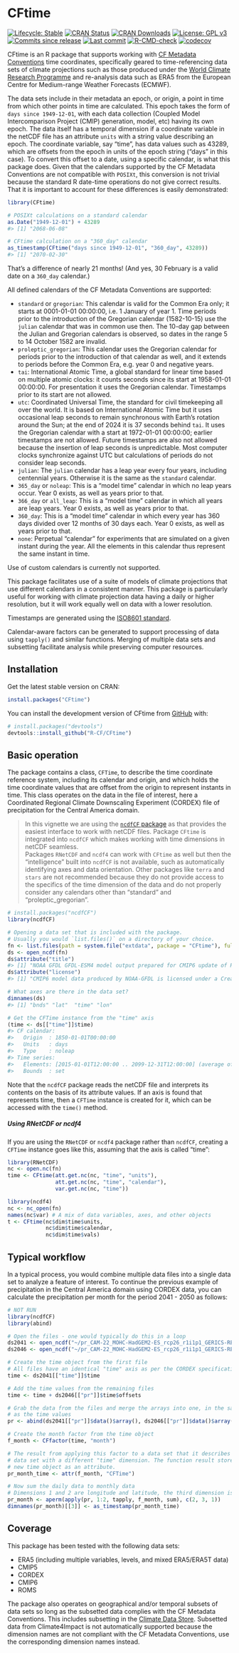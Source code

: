
<!-- README.md is generated from README.Rmd. Please edit that file -->

# CFtime

<!-- badges: start -->

[![Lifecycle:
Stable](https://img.shields.io/badge/Lifecycle-Stable-green.svg)](https://lifecycle.r-lib.org/articles/stages.html)
[![CRAN
Status](https://www.r-pkg.org/badges/version/CFtime)](https://cran.r-project.org/package=CFtime)
[![CRAN
Downloads](https://cranlogs.r-pkg.org/badges/grand-total/CFtime)](https://cran.r-project.org/package=CFtime)
[![License: GPL
v3](https://img.shields.io/badge/License-MIT-blue.svg)](https://mit-license.org)
[![Commits since
release](https://img.shields.io/github/commits-since/R-CF/CFtime/latest.svg?color=green)](https://GitHub.com/R-CF/CFtime/commit/main/)
[![Last
commit](https://img.shields.io/github/last-commit/R-CF/CFtime)](https://github.com/R-CF/CFtime/commits/main)
[![R-CMD-check](https://github.com/R-CF/CFtime/actions/workflows/R-CMD-check.yaml/badge.svg)](https://github.com/R-CF/CFtime/actions/workflows/R-CMD-check.yaml)
[![codecov](https://codecov.io/gh/R-CF/CFtime/branch/main/graph/badge.svg)](https://app.codecov.io/gh/R-CF/CFtime)

<!-- badges: end -->

CFtime is an R package that supports working with [CF Metadata
Conventions](http://cfconventions.org) time coordinates, specifically
geared to time-referencing data sets of climate projections such as
those produced under the [World Climate Research
Programme](https://www.wcrp-climate.org) and re-analysis data such as
ERA5 from the European Centre for Medium-range Weather Forecasts
(ECMWF).

The data sets include in their metadata an epoch, or origin, a point in
time from which other points in time are calculated. This epoch takes
the form of `days since 1949-12-01`, with each data collection (Coupled
Model Intercomparison Project (CMIP) generation, model, etc) having its
own epoch. The data itself has a temporal dimension if a coordinate
variable in the netCDF file has an attribute `units` with a string value
describing an epoch. The coordinate variable, say “time”, has data
values such as 43289, which are offsets from the epoch in units of the
epoch string (“days” in this case). To convert this offset to a date,
using a specific calendar, is what this package does. Given that the
calendars supported by the CF Metadata Conventions are not compatible
with `POSIXt`, this conversion is not trivial because the standard R
date-time operations do not give correct results. That it is important
to account for these differences is easily demonstrated:

``` r
library(CFtime)

# POSIXt calculations on a standard calendar
as.Date("1949-12-01") + 43289
#> [1] "2068-06-08"

# CFtime calculation on a "360_day" calendar
as_timestamp(CFtime("days since 1949-12-01", "360_day", 43289))
#> [1] "2070-02-30"
```

That’s a difference of nearly 21 months! (And yes, 30 February is a
valid date on a `360_day` calendar.)

All defined calendars of the CF Metadata Conventions are supported:

- `standard` or `gregorian`: This calendar is valid for the Common Era
  only; it starts at 0001-01-01 00:00:00, i.e. 1 January of year 1. Time
  periods prior to the introduction of the Gregorian calendar
  (1582-10-15) use the `julian` calendar that was in common use then.
  The 10-day gap between the Julian and Gregorian calendars is observed,
  so dates in the range 5 to 14 October 1582 are invalid.
- `proleptic_gregorian`: This calendar uses the Gregorian calendar for
  periods prior to the introduction of that calendar as well, and it
  extends to periods before the Common Era, e.g. year 0 and negative
  years.
- `tai`: International Atomic Time, a global standard for linear time
  based on multiple atomic clocks: it counts seconds since its start at
  1958-01-01 00:00:00. For presentation it uses the Gregorian calendar.
  Timestamps prior to its start are not allowed.
- `utc`: Coordinated Universal Time, the standard for civil timekeeping
  all over the world. It is based on International Atomic Time but it
  uses occasional leap seconds to remain synchronous with Earth’s
  rotation around the Sun; at the end of 2024 it is 37 seconds behind
  `tai`. It uses the Gregorian calendar with a start at 1972-01-01
  00:00:00; earlier timestamps are not allowed. Future timestamps are
  also not allowed because the insertion of leap seconds is
  unpredictable. Most computer clocks synchronize against UTC but
  calculations of periods do not consider leap seconds.
- `julian`: The `julian` calendar has a leap year every four years,
  including centennial years. Otherwise it is the same as the `standard`
  calendar.
- `365_day` or `noleap`: This is a “model time” calendar in which no
  leap years occur. Year 0 exists, as well as years prior to that.
- `366_day` or `all_leap`: This is a “model time” calendar in which all
  years are leap years. Year 0 exists, as well as years prior to that.
- `360_day`: This is a “model time” calendar in which every year has 360
  days divided over 12 months of 30 days each. Year 0 exists, as well as
  years prior to that.
- `none`: Perpetual “calendar” for experiments that are simulated on a
  given instant during the year. All the elements in this calendar thus
  represent the same instant in time.

Use of custom calendars is currently not supported.

This package facilitates use of a suite of models of climate projections
that use different calendars in a consistent manner. This package is
particularly useful for working with climate projection data having a
daily or higher resolution, but it will work equally well on data with a
lower resolution.

Timestamps are generated using the [ISO8601
standard](https://en.wikipedia.org/wiki/ISO_8601).

Calendar-aware factors can be generated to support processing of data
using `tapply()` and similar functions. Merging of multiple data sets
and subsetting facilitate analysis while preserving computer resources.

## Installation

Get the latest stable version on CRAN:

``` r
install.packages("CFtime")
```

You can install the development version of CFtime from
[GitHub](https://github.com/) with:

``` r
# install.packages("devtools")
devtools::install_github("R-CF/CFtime")
```

## Basic operation

The package contains a class, `CFTime`, to describe the time coordinate
reference system, including its calendar and origin, and which holds the
time coordinate values that are offset from the origin to represent
instants in time. This class operates on the data in the file of
interest, here a Coordinated Regional Climate Downscaling Experiment
(CORDEX) file of precipitation for the Central America domain.

> In this vignette we are using the [`ncdfCF`
> package](https://cran.r-project.org/package=ncdfCF) as that provides
> the easiest interface to work with netCDF files. Package `CFtime` is
> integrated into `ncdfCF` which makes working with time dimensions in
> netCDF seamless.  
> Packages `RNetCDF` and `ncdf4` can work with `CFtime` as well but then
> the “intelligence” built into `ncdfCF` is not available, such as
> automatically identifying axes and data orientation. Other packages
> like `terra` and `stars` are not recommended because they do not
> provide access to the specifics of the time dimension of the data and
> do not properly consider any calendars other than “standard” and
> “proleptic_gregorian”.

``` r
# install.packages("ncdfCF")
library(ncdfCF)

# Opening a data set that is included with the package.
# Usually you would `list.files()` on a directory of your choice.
fn <- list.files(path = system.file("extdata", package = "CFtime"), full.names = TRUE)[1]
ds <- open_ncdf(fn)
ds$attribute("title")
#> [1] "NOAA GFDL GFDL-ESM4 model output prepared for CMIP6 update of RCP4.5 based on SSP2"
ds$attribute("license")
#> [1] "CMIP6 model data produced by NOAA-GFDL is licensed under a Creative Commons Attribution-ShareAlike 4.0 International License (https://creativecommons.org/licenses/). Consult https://pcmdi.llnl.gov/CMIP6/TermsOfUse for terms of use governing CMIP6 output, including citation requirements and proper acknowledgment. Further information about this data, including some limitations, can be found via the further_info_url (recorded as a global attribute in this file). The data producers and data providers make no warranty, either express or implied, including, but not limited to, warranties of merchantability and fitness for a particular purpose. All liabilities arising from the supply of the information (including any liability arising in negligence) are excluded to the fullest extent permitted by law."

# What axes are there in the data set?
dimnames(ds)
#> [1] "bnds" "lat"  "time" "lon"

# Get the CFTime instance from the "time" axis
(time <- ds[["time"]]$time)
#> CF calendar:
#>   Origin  : 1850-01-01T00:00:00
#>   Units   : days
#>   Type    : noleap
#> Time series:
#>   Elements: [2015-01-01T12:00:00 .. 2099-12-31T12:00:00] (average of 1.000000 days between 31025 elements)
#>   Bounds  : set
```

Note that the `ncdfCF` package reads the netCDF file and interprets its
contents on the basis of its attribute values. If an axis is found that
represents time, then a `CFTime` instance is created for it, which can
be accessed with the `time()` method.

##### Using RNetCDF or ncdf4

If you are using the `RNetCDF` or `ncdf4` package rather than `ncdfCF`,
creating a `CFTime` instance goes like this, assuming that the axis is
called “time”:

``` r
library(RNetCDF)
nc <- open.nc(fn)
time <- CFtime(att.get.nc(nc, "time", "units"), 
               att.get.nc(nc, "time", "calendar"), 
               var.get.nc(nc, "time"))

library(ncdf4)
nc <- nc_open(fn)
names(nc$var) # A mix of data variables, axes, and other objects
t <- CFtime(nc$dim$time$units, 
            nc$dim$time$calendar, 
            nc$dim$time$vals)
```

## Typical workflow

In a typical process, you would combine multiple data files into a
single data set to analyze a feature of interest. To continue the
previous example of precipitation in the Central America domain using
CORDEX data, you can calculate the precipitation per month for the
period 2041 - 2050 as follows:

``` r
# NOT RUN
library(ncdfCF)
library(abind)

# Open the files - one would typically do this in a loop
ds2041 <- open_ncdf("~/pr_CAM-22_MOHC-HadGEM2-ES_rcp26_r1i1p1_GERICS-REMO2015_v1_day_20410101-20451230.nc")
ds2046 <- open_ncdf("~/pr_CAM-22_MOHC-HadGEM2-ES_rcp26_r1i1p1_GERICS-REMO2015_v1_day_20460101-20501230.nc")

# Create the time object from the first file
# All files have an identical "time" axis as per the CORDEX specifications
time <- ds2041[["time"]]$time

# Add the time values from the remaining files
time <- time + ds2046[["pr"]]$time$offsets

# Grab the data from the files and merge the arrays into one, in the same order
# as the time values
pr <- abind(ds2041[["pr"]]$data()$array(), ds2046[["pr"]]$data()$array())

# Create the month factor from the time object
f_month <- CFfactor(time, "month")

# The result from applying this factor to a data set that it describes is a new
# data set with a different "time" dimension. The function result stores this
# new time object as an attribute.
pr_month_time <- attr(f_month, "CFTime")

# Now sum the daily data to monthly data
# Dimensions 1 and 2 are longitude and latitude, the third dimension is time
pr_month <- aperm(apply(pr, 1:2, tapply, f_month, sum), c(2, 3, 1))
dimnames(pr_month)[[3]] <- as_timestamp(pr_month_time)
```

## Coverage

This package has been tested with the following data sets:

- ERA5 (including multiple variables, levels, and mixed ERA5/ERA5T data)
- CMIP5
- CORDEX
- CMIP6
- ROMS

The package also operates on geographical and/or temporal subsets of
data sets so long as the subsetted data complies with the CF Metadata
Conventions. This includes subsetting in the [Climate Data
Store](https://cds.climate.copernicus.eu/#!/home). Subsetted data from
Climate4Impact is not automatically supported because the dimension
names are not compliant with the CF Metadata Conventions, use the
corresponding dimension names instead.
